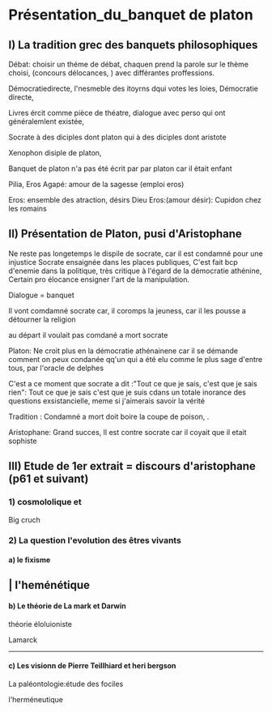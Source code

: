 # Présentation_du_banquet de platon

## I) La tradition grec des banquets philosophiques

Débat: choisir un théme de débat, chaquen prend la parole sur le thème choisi, (concours délocances, ) avec différantes proffessions.

Démocratiedirecte, l'nesmeble des itoyrns dqui votes les loies, Démocratie directe, 

Livres ércit comme pièce de théatre, dialogue avec perso qui ont généralemlent existée, 

Socrate à des diciples dont platon qui à des diciples dont aristote

Xenophon disiple de platon, 

Banquet de platon n'a pas été écrit par par platon car il était enfant

Pilia, Eros Agapé: amour de la sagesse (emploi eros)

Eros: ensemble des atraction, désirs
Dieu Eros:(amour désir): Cupidon chez les romains

## II) Présentation de Platon, pusi d'Aristophane

Ne reste pas longetemps le dispile de socrate, car il est condamné pour une injustice
Socrate ensaignée dans les places publiques,
C'est fait bcp d'enemie dans la politique, très critique à l'égard de la démocratie athénine, Certain pro élocance ensigner l'art de la manipulation.

Dialogue = banquet 

Il vont comdamné socrate car, il coromps la jeuness, car il les pousse a détourner la religion

au départ il voulait pas comdané a mort socrate

Platon: Ne croit plus en la démocratie athénainene car il se démande comment on peux condanée qq'un qui a été elu comme le plus sage d'entre tous, par l'oracle de delphes

C'est a ce moment que socrate a dit :"Tout ce que je sais, c'est que je sais rien": Tout ce que je sais c'est que je suis cdans un totale inorance des questions exsistancielle, meme si j'aimerais savoir la vérité

Tradition : Condamné a mort doit boire la coupe de poison, .

Aristophane: Grand succes,
Il est contre socrate car il coyait que il etait sophiste

## III) Etude de 1er extrait = discours d'aristophane (p61 et suivant)


### 1) cosmololique et 
Big cruch

### 2) La question l'evolution des êtres vivants

#### a)  le fixisme 

| l'heménétique
---


#### b) Le théorie de La mark et Darwin
théorie éloluioniste

Lamarck


---

#### c) Les visionn de Pierre Teillhiard et heri bergson

La paléontologie:étude des fociles

l'herméneutique
